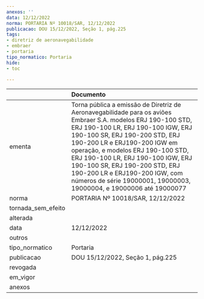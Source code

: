 ```yaml
---
anexos: ''
data: 12/12/2022
norma: PORTARIA Nº 10018/SAR, 12/12/2022
publicacao: DOU 15/12/2022, Seção 1, pág.225
tags:
- diretriz de aeronavegabilidade
- embraer
- portaria
tipo_normatico: Portaria
hide: 
- toc 
 
---
```


|                    | Documento                                                                                                                                                                                                                                                                                                                                                                                                                              |
|:-------------------|:---------------------------------------------------------------------------------------------------------------------------------------------------------------------------------------------------------------------------------------------------------------------------------------------------------------------------------------------------------------------------------------------------------------------------------------|
| ementa             | Torna pública a emissão de Diretriz de Aeronavegabilidade para os aviões Embraer S.A. modelos ERJ 190-100 STD, ERJ 190-100 LR, ERJ 190-100 IGW, ERJ 190-100 SR, ERJ 190-200 STD, ERJ 190-200 LR e ERJ190-200 IGW em operação, e modelos ERJ 190-100 STD, ERJ 190-100 LR, ERJ 190-100 IGW, ERJ 190-100 SR, ERJ 190-200 STD, ERJ 190-200 LR e ERJ190-200 IGW, com números de série 19000001, 19000003, 19000004, e 19000006 até 19000077 |
| norma              | PORTARIA Nº 10018/SAR, 12/12/2022                                                                                                                                                                                                                                                                                                                                                                                                      |
| tornada_sem_efeito |                                                                                                                                                                                                                                                                                                                                                                                                                                        |
| alterada           |                                                                                                                                                                                                                                                                                                                                                                                                                                        |
| data               | 12/12/2022                                                                                                                                                                                                                                                                                                                                                                                                                             |
| outros             |                                                                                                                                                                                                                                                                                                                                                                                                                                        |
| tipo_normatico     | Portaria                                                                                                                                                                                                                                                                                                                                                                                                                               |
| publicacao         | DOU 15/12/2022, Seção 1, pág.225                                                                                                                                                                                                                                                                                                                                                                                                       |
| revogada           |                                                                                                                                                                                                                                                                                                                                                                                                                                        |
| em_vigor           |                                                                                                                                                                                                                                                                                                                                                                                                                                        |
| anexos             |                                                                                                                                                                                                                                                                                                                                                                                                                                        |